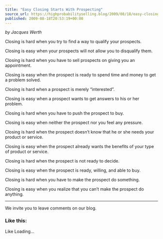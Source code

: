 ```yaml
---
title: "Easy Closing Starts With Prospecting"
source_url: https://highprobabilityselling.blog/2009/08/18/easy-closing-starts-with-prospecting
published: 2009-08-18T20:53:19+00:00
---
```

*by Jacques Werth*



Closing is hard when you try to find a way to qualify your prospects.


Closing is easy when your prospects will not allow you to disqualify them.



Closing is hard when you have to sell prospects on giving you an appointment.


Closing is easy when the prospect is ready to spend time and money to get a problem solved.



Closing is hard when a prospect is merely “interested”.


Closing is easy when a prospect wants to get answers to his or her problem.



Closing is hard when you have to push the prospect to buy.


Closing is easy when neither the prospect nor you feel any pressure.



Closing is hard when the prospect doesn’t know that he or she needs your product or service.


Closing is easy when the prospect already wants the benefits of your type of product or service.



Closing is hard when the prospect is not ready to decide.


Closing is easy when the prospect is ready, willing, and able to buy.



Closing is hard when you have to make the prospect do something.


Closing is easy when you realize that you can’t make the prospect do anything.




---



We invite you to leave comments on our blog.


### Like this:

Like Loading...
